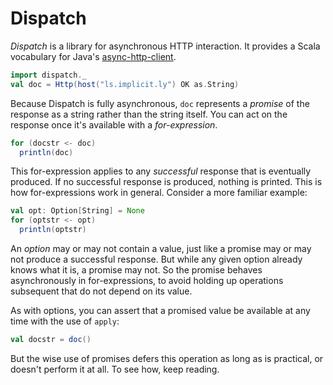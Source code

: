 Dispatch
========

*Dispatch* is a library for asynchronous HTTP interaction. It provides
a Scala vocabulary for Java's [async-http-client][ahc].

```scala
import dispatch._
val doc = Http(host("ls.implicit.ly") OK as.String)
```

Because Dispatch is fully asynchronous, `doc` represents a *promise*
of the response as a string rather than the string itself. You can act
on the response once it's available with a *for-expression*.

```scala
for (docstr <- doc)
  println(doc)
```

This for-expression applies to any *successful* response that is
eventually produced. If no successful response is produced, nothing is
printed. This is how for-expressions work in general. Consider a more
familiar example:

```scala
val opt: Option[String] = None
for (optstr <- opt)
  println(optstr)
```

An *option* may or may not contain a value, just like a promise may or
may not produce a successful response. But while any given option
already knows what it is, a promise may not. So the promise behaves
asynchronously in for-expressions, to avoid holding up operations
subsequent that do not depend on its value.

[ahc]: https://github.com/sonatype/async-http-client

As with options, you can assert that a promised value be available at
any time with the use of `apply`:

```scala
val docstr = doc()
```

But the wise use of promises defers this operation as long as is
practical, or doesn't perform it at all. To see how, keep reading.
